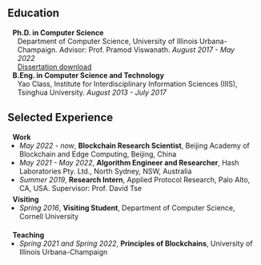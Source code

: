 ## Education

<h4 style="margin:0 10px 0;">Ph.D. in Computer Science</h4>

  <p style="margin:0 20px 0;">Department of Computer Science, University of Illinois Urbana-Champaign. Advisor: Prof. Pramod Viswanath. <i>August 2017 - May 2022</i>
  <br><a href="assets/files/dissertation.pdf">Dissertation download</a>
  </p>

  

<h4 style="margin:0 10px 0;">B.Eng. in Computer Science and Technology</h4>

<p style="margin:0 20px 20px;">Yao Class, Institute for Interdisciplinary Information Sciences (IIIS), Tsinghua University. <i>August 2013 - July 2017</i></p>


## Selected Experience

<h4 style="margin:0 10px 0;">Work</h4>

<ul style="margin:0 0 5px;">
  <li><i>May 2022 - now</i>, <b>Blockchain Research Scientist</b>, Beijing Academy of Blockchain and Edge Computing, Beijing, China</li>
  <li><i>May 2021 - May 2022</i>, <b>Algorithm Engineer and Researcher</b>, Hash Laboratories Pty. Ltd., North Sydney, NSW, Australia</li>
  <li><i>Summer 2019</i>, <b>Research Intern</b>, Applied Protocol Research, Palo Alto, CA, USA. Supervisor: Prof. David Tse</li>
</ul>

<h4 style="margin:0 10px 0;">Visiting</h4>

<ul style="margin:0 0 20px;">
  <li><i>Spring 2016</i>, <b>Visiting Student</b>, Department of Computer Science, Cornell University</li>
</ul>

<h4 style="margin:0 10px 0;">Teaching</h4>

<ul style="margin:0 0 20px;">
  <li><i>Spring 2021 and Spring 2022</i>, <b>Principles of Blockchains</b>, University of Illinois Urbana-Champaign</li>
</ul>
